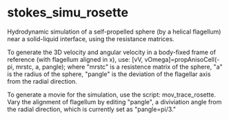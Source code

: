 # stokes_simu_rosette

Hydrodynamic simulation of a self-propelled sphere (by a helical flagellum) near a solid-liquid interface, using the resistance matrices.

To generate the 3D velocity and angular velocity in a body-fixed frame of reference (with flagellum aligned in x), use: [vV, vOmega]=propAnisoCell(-pi, mrstc, a, pangle); where "mrstc" is a resistence matrix of the sphere, "a" is the radius of the sphere, "pangle" is the deviation of the flagellar axis from the radial direction. 

To generate a movie for the simulation, use the script: mov_trace_rosette. Vary the alignment of flagellum by editing "pangle", a diviviation angle from the radial direction, which is currently set as "pangle=pi/3." 
